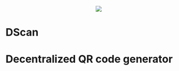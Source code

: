 <p align="center">
    <img align="center" src="https://user-images.githubusercontent.com/68826419/140587437-d93d1079-54fb-4d48-8d8d-6331ef0d029d.png"></img>
</p>
<h1 aign="center">DScan<h1>
<p aign="center">
  <p aign="center">Decentralized QR code generator</p>
</p>
